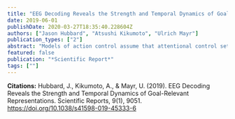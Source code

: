 ```yaml
---
title: "EEG Decoding Reveals the Strength and Temporal Dynamics of Goal-Relevant Representations"
date: 2019-06-01
publishDate: 2020-03-27T18:35:40.228604Z
authors: ["Jason Hubbard", "Atsushi Kikumoto", "Ulrich Mayr"]
publication_types: ["2"]
abstract: "Models of action control assume that attentional control settings regulate the processing of lower-level stimulus/response representations. Yet, little is known about how exactly control and sensory/response representations relate to each other to produce goal-directed behavior. Addressing this question requires time-resolved information about the strength of the different, potentially overlapping representations, on a trial-by-trial basis. Using a cued task-switching paradigm, we show that information about relevant representations can be extracted through decoding analyses from the scalp electrophysiological signal (EEG) with high temporal resolution. Peaks in representational strength-indexed through decoding accuracy-proceeded from superficial task cues, to stimulus locations, to features/responses. In addition, attentional-set representations were prominent throughout almost the entire processing cascade. Trial-by-trial analyses provided detailed information about when and to what degree different representations predict performance, with attentional settings emerging as a strong and consistent predictor of within-individual and across-individual variability in performance. Also, the strength of attentional sets was related to target representations early in the post-stimulus period and to feature/response representations at a later period, suggesting control of successive, lower-level representations in a concurrent manner. These results demonstrate a powerful approach towards uncovering different stages of information processing and their relative importance for performance."
featured: false
publication: "*Scientific Report*"
tags: [""]
---
```


**Citations:**
Hubbard, J., Kikumoto, A., & Mayr, U. (2019). EEG Decoding Reveals the Strength and Temporal Dynamics of Goal-Relevant Representations. Scientific Reports, 9(1), 9051. <https://doi.org/10.1038/s41598-019-45333-6>

